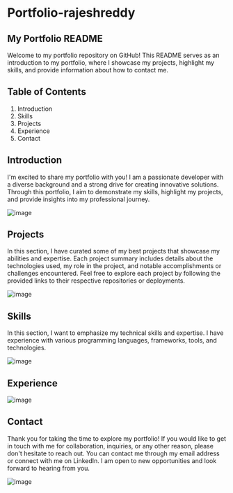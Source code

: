 # Portfolio-rajeshreddy
## My Portfolio README
Welcome to my portfolio repository on GitHub! This README serves as an introduction to my portfolio, where I showcase my projects, highlight my skills, and provide information about how to contact me.

## Table of Contents
1. Introduction
2. Skills
3. Projects
4. Experience
5. Contact

## Introduction
I'm excited to share my portfolio with you! I am a passionate developer with a diverse background and a strong drive for creating innovative solutions. Through this portfolio, I aim to demonstrate my skills, highlight my projects, and provide insights into my professional journey.

![image](https://github.com/rajeshreddy-1707/Portfolio-rajeshreddy/assets/92686380/1205eaac-0d9f-4399-acec-04721b2c169f)

## Projects
In this section, I have curated some of my best projects that showcase my abilities and expertise. Each project summary includes details about the technologies used, my role in the project, and notable accomplishments or challenges encountered. Feel free to explore each project by following the provided links to their respective repositories or deployments.

![image](https://github.com/rajeshreddy-1707/Portfolio-rajeshreddy/assets/92686380/b2f3d1de-9b2e-4b81-b8a3-d536d103f1be)

## Skills
In this section, I want to emphasize my technical skills and expertise. I have experience with various programming languages, frameworks, tools, and technologies.

![image](https://github.com/rajeshreddy-1707/Portfolio-rajeshreddy/assets/92686380/b19e7ac6-0570-45b3-bc32-eb1b93edcd86)

## Experience

![image](https://github.com/rajeshreddy-1707/Portfolio-rajeshreddy/assets/92686380/c129db18-1a84-4902-bea3-83d3a768e5ee)

## Contact
Thank you for taking the time to explore my portfolio! If you would like to get in touch with me for collaboration, inquiries, or any other reason, please don't hesitate to reach out. You can contact me through my email address or connect with me on LinkedIn. I am open to new opportunities and look forward to hearing from you.

![image](https://github.com/rajeshreddy-1707/Portfolio-rajeshreddy/assets/92686380/24ac8ae9-8e42-4654-a1e0-4cfeaa35cae3)
